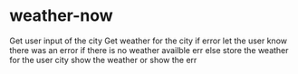 # weather-now

Get user input of the city
Get weather for the city 
    if error let the user know there was an error 
    if there is no weather availble err 
    else store the weather for the user city 
    show the weather or show the err
    



